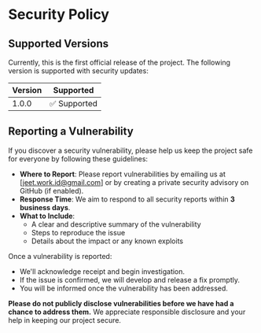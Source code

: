 # Security Policy

## Supported Versions

Currently, this is the first official release of the project. The following version is supported with security updates:

| Version | Supported          |
| ------- | ------------------ |
| 1.0.0   | ✅ Supported        |

## Reporting a Vulnerability

If you discover a security vulnerability, please help us keep the project safe for everyone by following these guidelines:

- **Where to Report**: Please report vulnerabilities by emailing us at [jeet.work.id@gmail.com] or by creating a private security advisory on GitHub (if enabled).
- **Response Time**: We aim to respond to all security reports within **3 business days**.
- **What to Include**:
  - A clear and descriptive summary of the vulnerability
  - Steps to reproduce the issue
  - Details about the impact or any known exploits

Once a vulnerability is reported:
- We'll acknowledge receipt and begin investigation.
- If the issue is confirmed, we will develop and release a fix promptly.
- You will be informed once the vulnerability has been addressed.

**Please do not publicly disclose vulnerabilities before we have had a chance to address them.** We appreciate responsible disclosure and your help in keeping our project secure.
